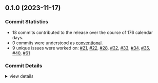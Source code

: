 

## 0.1.0 (2023-11-17)

### Commit Statistics

<csr-read-only-do-not-edit/>

 - 18 commits contributed to the release over the course of 176 calendar days.
 - 0 commits were understood as [conventional](https://www.conventionalcommits.org).
 - 9 unique issues were worked on: [#21](https://github.com/giangndm/8xFF-decentralized-sdn/issues/21), [#22](https://github.com/giangndm/8xFF-decentralized-sdn/issues/22), [#28](https://github.com/giangndm/8xFF-decentralized-sdn/issues/28), [#32](https://github.com/giangndm/8xFF-decentralized-sdn/issues/32), [#33](https://github.com/giangndm/8xFF-decentralized-sdn/issues/33), [#34](https://github.com/giangndm/8xFF-decentralized-sdn/issues/34), [#35](https://github.com/giangndm/8xFF-decentralized-sdn/issues/35), [#40](https://github.com/giangndm/8xFF-decentralized-sdn/issues/40), [#61](https://github.com/giangndm/8xFF-decentralized-sdn/issues/61)

### Commit Details

<csr-read-only-do-not-edit/>

<details><summary>view details</summary>

 * **[#21](https://github.com/giangndm/8xFF-decentralized-sdn/issues/21)**
    - Update Rust crate rand to 0.8.5 ([`1623d08`](https://github.com/giangndm/8xFF-decentralized-sdn/commit/1623d086c483485b55c627f10d5e7f38174d6cd7))
 * **[#22](https://github.com/giangndm/8xFF-decentralized-sdn/issues/22)**
    - Update Rust crate serde to 1.0.190 ([`f178586`](https://github.com/giangndm/8xFF-decentralized-sdn/commit/f178586c71b090d53fbd3bbccf703789700f4615))
 * **[#28](https://github.com/giangndm/8xFF-decentralized-sdn/issues/28)**
    - Update Rust crate byteorder to 1.5.0 ([`13d8cb9`](https://github.com/giangndm/8xFF-decentralized-sdn/commit/13d8cb997e344342f0b0fe0a5378080fdb034d49))
 * **[#32](https://github.com/giangndm/8xFF-decentralized-sdn/issues/32)**
    - Update Rust crate data-encoding to 2.4 ([`e5be4ac`](https://github.com/giangndm/8xFF-decentralized-sdn/commit/e5be4acd0427485495db9e45317eb5846878d5c3))
 * **[#33](https://github.com/giangndm/8xFF-decentralized-sdn/issues/33)**
    - Update Rust crate percent-encoding to 2.3.0 ([`62bb5a4`](https://github.com/giangndm/8xFF-decentralized-sdn/commit/62bb5a40712dfe59e36a88821c7be72794dc0231))
 * **[#34](https://github.com/giangndm/8xFF-decentralized-sdn/issues/34)**
    - Update Rust crate unsigned-varint to 0.8 ([`7c2612c`](https://github.com/giangndm/8xFF-decentralized-sdn/commit/7c2612cb6f8a97f2ccadc61c99876e3a86b340e0))
 * **[#35](https://github.com/giangndm/8xFF-decentralized-sdn/issues/35)**
    - Update Rust crate url to 2.4.1 ([`c848c2d`](https://github.com/giangndm/8xFF-decentralized-sdn/commit/c848c2dcfbbddc4af3ba7a2d8a1e877a68622e42))
 * **[#40](https://github.com/giangndm/8xFF-decentralized-sdn/issues/40)**
    - Update Rust crate serde to 1.0.192 ([`7072dfc`](https://github.com/giangndm/8xFF-decentralized-sdn/commit/7072dfc18a60669eb217a703811caf6eed4b4cb6))
 * **[#61](https://github.com/giangndm/8xFF-decentralized-sdn/issues/61)**
    - Rename package to atm0s-sdn ([`d6e3db7`](https://github.com/giangndm/8xFF-decentralized-sdn/commit/d6e3db7651f95244707b555aac24f89e5634d3ef))
 * **Uncategorized**
    - Added change log ([`6884653`](https://github.com/giangndm/8xFF-decentralized-sdn/commit/688465352f25b0c9f511e6622c3272cd3bd00c87))
    - Update for release ([`37fe339`](https://github.com/giangndm/8xFF-decentralized-sdn/commit/37fe339202c45328d81a30ac7c3b62dbee6b1370))
    - Remove publish = false ([`64288da`](https://github.com/giangndm/8xFF-decentralized-sdn/commit/64288da53606750e61ad0c09bccd10fb0c1c83b2))
    - Merge pull request #1 from bluesea-network/refactor-network ([`f7c586e`](https://github.com/giangndm/8xFF-decentralized-sdn/commit/f7c586ed9ccbc33673792b6db33c3a0f3bc68049))
    - Fixing some clippy ([`1be4e8e`](https://github.com/giangndm/8xFF-decentralized-sdn/commit/1be4e8e7fb22275f038764c0827d65a22090a228))
    - Continue fixing warn ([`badc271`](https://github.com/giangndm/8xFF-decentralized-sdn/commit/badc271dabb8abedbcddf92d7514f174fcc0c435))
    - Change format for longer max line width for better reading ([`c5ae763`](https://github.com/giangndm/8xFF-decentralized-sdn/commit/c5ae7631e396a640bb122750b82ca1c201f3f19b))
    - Added transport tcp and fixing test for multiaddr ([`dd3cf55`](https://github.com/giangndm/8xFF-decentralized-sdn/commit/dd3cf5562f583320cc75f7a38dc1d9040865d306))
    - Added multiaddr custom ver, added manual discovery by specific neighbor address ([`babb557`](https://github.com/giangndm/8xFF-decentralized-sdn/commit/babb5572290da645b685a6260e391bbd7aa6d102))
</details>


